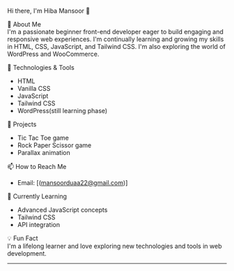  Hi there, I'm Hiba Mansoor 👋

 🚀 About Me <br>
I'm a passionate beginner front-end developer eager to build engaging and responsive web experiences. I'm continually learning and growing my skills in HTML, CSS, JavaScript, and Tailwind CSS. I'm also exploring the world of WordPress and WooCommerce.

🔧 Technologies & Tools <br>
- HTML
- Vanilla CSS
- JavaScript
- Tailwind CSS
- WordPress(still learning phase)
  

💫 Projects
- Tic Tac Toe game
- Rock Paper Scissor game
- Parallax animation


 📫 How to Reach Me
- Email: [(mansoorduaa22@gmail.com)]

🌱 Currently Learning <br>
- Advanced JavaScript concepts
- Tailwind CSS
- API integration

💡 Fun Fact <br>
I'm a lifelong learner and love exploring new technologies and tools in web development.

---


